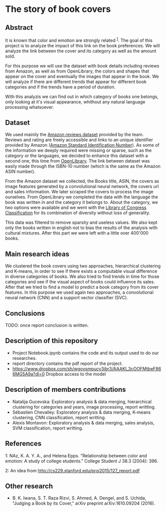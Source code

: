 # The story of book covers

## Abstract

It is known that color and emotion are strongly related <sup>[1](#1)</sup>. The goal of this project is to analyze the impact of this link on the book preferences. We will analyze the link between the cover and its category as well as the amount sold.

For this purpose we will use the dataset with book details including reviews from Amazon, as well as from OpenLibrary, the colors and shapes that appear on the cover and eventually the images that appear in the book. We will analyze if there are different trends that appear for different book categories and if the trends have a period of duration.

With this analyzis we can find out in which category of books one belongs, only looking at it's visual appearance, whithout any natural language processing whatsoever.

## Dataset

We used mainily the [Amazon reviews dataset](http://jmcauley.ucsd.edu/data/amazon/) provided by the team. Reviews and rating are freely accessible and links to an unique identifier provided by Amazon ([Amazon Standard Identification Number](https://en.wikipedia.org/wiki/Amazon_Standard_Identification_Number)). As some of the information we deeply required were missing or sparse, such as the category or the languages, we decided to enhance this dataset with a second one, this time from [OpenLibrary](https://openlibrary.org). The link between dataset was easily made through the ISBN-10 number (which is the same as the Amazon ASIN number).

From the Amazon dataset we collected, the Books title, ASIN, the covers as image features generated by a convolutional neural network, the covers url and sales information. We later scraped the covers to process the image ourselves.
From OpenLibrary we completed the data with the language the book was written in and the category it belongs to. About the category, we two options were available and we went with the [Library of Congress Classification](https://en.wikipedia.org/wiki/Library_of_Congress_Classification) for its combination of diversity without loss of generality.

This data was filtered to remove sparsity and useless values. We also kept only the books written in english not to bias the results of the analysis with cultural mixtures. After this part we were left with a little over 400'000 books.

## Main research ideas

We clustered the book covers using two approaches, hierarchical clustering and K-means, in order to see if there exists a computable visual difference in diverse categories of books. We also tried to find trends in time for those categories and see if the visual aspect of books could influence its sales.
After that we tried to find a model to predict a book category from its cover features. In this purpose we used again two approaches, a convolutional neural network (CNN) and a support vector classifier (SVC).

## Conclusions

TODO: once report conclusion is written.

## Description of this repository

- Project Notebook.ipynb contains the code and its output used to do our researches.
- report directory contains the pdf report of the project.
- https://www.dropbox.com/sh/wgoysmpucy3ibr3/AAAKl_3cOOFMtbeF866MG5A9a?dl=0 Dropbox access to the model

## Description of members contributions

- Natalija Gucevska: Exploratory analysis & data merging, hierarchical clustering for categories and years, image processing, report writting.
- Sébastien Chevalley: Exploratory analysis & data merging, K-means clustering, CNN classification, report writting.
- Alexis Montavon: Exploratory analysis & data merging, sales analysis, SVM classification, report writting.

## References

<a name="1">1</a>: NAz, K. A. Y. A., and Helena Epps. "Relationship between color and emotion: A study of college students." College Student J 38.3 (2004): 396.

<a name="2">2</a>: An idea from http://cs229.stanford.edu/proj2015/127_report.pdf

## Other research

* B. K. Iwana, S. T. Raza Rizvi, S. Ahmed, A. Dengel, and S. Uchida, "Judging a Book by its Cover," arXiv preprint arXiv:1610.09204 (2016).

